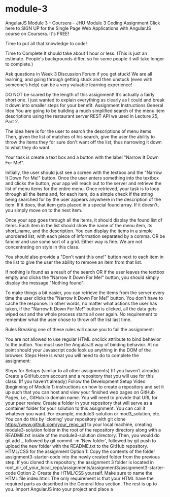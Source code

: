 # module-3
AngularJS Module 3 - Coursera - JHU
Module 3 Coding Assignment
Click here to SIGN UP for the Single Page Web Applications with AngularJS course on Coursera. It's FREE!

Time to put all that knowledge to code!

Time to Complete
It should take about 1 hour or less. (This is just an estimate. People's backgrounds differ, so for some people it will take longer to complete.)

Ask questions in Week 3 Discussion Forum if you get stuck! We are all learning, and going through getting stuck and then unstuck (even with someone’s help) can be a very valuable learning experience!

DO NOT be scared by the length of this assignment! It’s actually a fairly short one. I just wanted to explain everything as clearly as I could and break it down into smaller steps for your benefit.
Assignment Instructions
General Idea
You are going to be building a much simplified search of the menu item descriptions using the restaurant server REST API we used in Lecture 25, Part 2.

The idea here is for the user to search the descriptions of menu items. Then, given the list of matches of his search, give the user the ability to throw the items they for sure don't want off the list, thus narrowing it down to what they do want.

Your task is create a text box and a button with the label "Narrow It Down For Me!".

Initially, the user should just see a screen with the textbox and the "Narrow It Down For Me!" button. Once the user enters something into the textbox and clicks the button, your app will reach out to the server and retrieve the list of menu items for the entire menu. Once retrieved, your task is to loop through all the items and, for each item, do a simple check if the string being searched for by the user appears anywhere in the description of the item. If it does, that item gets placed in a special found array. If it doesn't, you simply move on to the next item.

Once your app goes through all the items, it should display the found list of items. Each item in the list should show the name of the menu item, its short_name, and the description. You can display the items in a simple unordered list, with each piece of information separated by a comma. OR be fancier and use some sort of a grid. Either way is fine. We are not concentrating on style in this class.

You should also provide a "Don't want this one!" button next to each item in the list to give the user the ability to remove an item from that list.

If nothing is found as a result of the search OR if the user leaves the textbox empty and clicks the "Narrow It Down For Me!" button, you should simply display the message "Nothing found".

To make things a bit easier, you can retrieve the items from the server every time the user clicks the "Narrow It Down For Me!" button. You don't have to cache the response. In other words, no matter what actions the user has taken, if the "Narrow It Down For Me!" button is clicked, all the data gets wiped out and the whole process starts all over again. No requirement to remember what the user chose to throw off the list last time.

Rules
Breaking one of these rules will cause you to fail the assignment:

You are not allowed to use regular HTML onclick attribute to bind behavior to the button. You must use the AngularJS way of binding behavior.
At no point should your Javascript code look up anything in the DOM of the browser.
Steps
Here is what you will need to do to complete the assignment:

Steps for Setups (similar to all other assignments)
(If you haven’t already) Create a GitHub.com account and a repository that you will use for this class.
(If you haven’t already) Follow the Development Setup Video (beginning of Module 1) instructions on how to create a repository and set it up such that you can host and view your finished web pages on GitHub Pages, i.e., GitHub.io domain name. You will need to provide that URL for your peer review.
Create a folder in your repository that will serve as a container folder for your solution to this assignment. You can call it whatever you want. For example, module3-solution or mod3_solution, etc.
You can do this by 'cloning' your repository with git clone https://www.github.com/your_repo_url to your local machine, creating module3-solution folder in the root of the repository directory along with a README.txt inside of the module3-solution directory. Then, you would do git add ., followed by git commit -m 'New folder', followed by git push to upload the new folder with the README.txt to the GitHub repository.
HTML/CSS for the assignment
Option 1: Copy the contents of the folder assignment3-starter-code into the newly created folder from the previous step. If you cloned this repository, the assignment 3 folder is located in root_dir_of_your_local_repo/assignments/assignment3/assignment3-starter-code
Option 2: Create the HTML/CSS yourself. Make sure to name the HTML file index.html. The only requirement is that your HTML have the required parts as described in the General Idea section. The rest is up to you.
Import AngularJS into your project and place a <script> tag right before the </body> tag.
Steps for Implementing Assignment Requirements
Declare ng-app either on the html or the body element. Name your app NarrowItDownApp.
Create app.js in your project and declare an Angular module to match your ng-app declaration.
Declare and create a NarrowItDownController (with controller as syntax) that will wrap your search textbox and button as well as the list of found items.
Declare and create MenuSearchService. The service should have the following method: getMatchedMenuItems(searchTerm). That method will be responsible for reaching out to the server (using the $http service) to retrieve the list of all the menu items. Once it gets all the menu items, it should loop through them to pick out the ones whose description matches the searchTerm. Once a list of found items is compiled, it should return that list (wrapped in a promise). Remember that the then function itself returns a promise. Your method would roughly look like this:
return $http(...).then(function (result) {
    // process result and only keep items that match
    var foundItems...

    // return processed items
    return foundItems;
});
The URL for the REST Endpoint is https://davids-restaurant.herokuapp.com/menu_items.json

The NarrowItDownController should be injected with the MenuSearchService. The controller should call the getMatchedMenuItems method when appropriate and store the result in a property called found attached to the controller instance.
Declare and create foundItems directive. The list should be displayed using this directive which takes the found array of items specified on it as an attribute (think one-way binding with '<'). To implement the functionality of the "Don't want this one!" button, the directive should also provide an on-remove attribute that will use function reference binding to invoke the parent controller removal an item from the found array based on an index into the found array. The index should be passed in from the directive to the controller. (Note that we implemented almost identical type of behavior in the Lecture 30 Part 2, so as long as you understood that code, it should be very close to copy/paste). In the NarrowItDownController, simply remove that item from the found array. You can do that using the Array's splice() method. For example, to remove an item with the index of 3 from the found array, you would call found.splice(3, 1);.
Important Implementation Notes
Make sure all of your Javascript code is inside of an IIFE. (If you don't know what that is or why we'd want to use it, brush up on it by looking through module 4 of HTML, CSS, and Javascript for Web Developers course I teach.)
Make sure all of your dependency injections are protected from minification.
After you are done and satisfied with your solution, don't forget to add/commit/push your code to your repository.
IMPORTANT REMINDERS:
Closely follow the submission guidelines for this assignment on Coursera.org
Make sure you provide the correct URL in your submission (it should be GitHub.io, not GitHub.com)
Make sure to TEST your assignment not just on your local machine, but ALSO once you deploy it on GitHub, using the URL you are providing as part of your submission.
This assignment will be peer-reviewed (and graded). The guidance will be given such that if submission instructions are not followed, the assignment is to be failed. This includes providing the wrong URL for your deployment. Following instructions is very much part of software development. After all, that's what software requirements are - instructions to follow.
